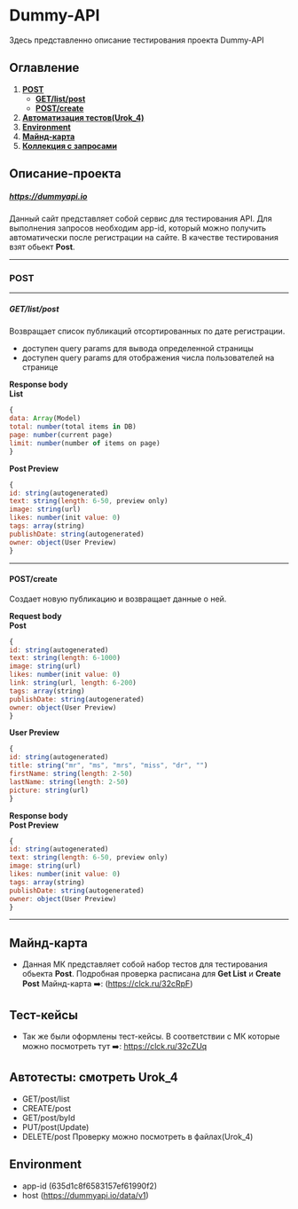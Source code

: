 # Dummy-API

Здесь представленно описание тестирования проекта Dummy-API

## Оглавление

1. [**POST**](#post)
     - [**GET/list/post**](#getlistpost) 
     - [**POST/create**](#postcreate)
2. [**Автоматизация тестов(Urok_4)**](#автотесты-смотреть-urok_4)
3. [**Environment**](#environment)    
4. [**Майнд-карта**](#майнд-карта)
5. [**Коллекция с запросами**](#тест-кейсы)

## Описание-проекта

##### https://dummyapi.io 
Данный сайт представляет собой сервис для тестирования API. Для выполнения запросов необходим app-id, который можно получить автоматически после регистрации на сайте. В качестве тестирования взят обьект **Post**.
______
### POST    
____
##### GET/list/post  
Возвращает список публикаций отсортированных по дате регистрации.
- доступен query params для вывода определенной страницы
- доступен query params для отображения числа пользователей на странице

**Response body**    
**List**    
```Javascript
{
data: Array(Model)
total: number(total items in DB)
page: number(current page)
limit: number(number of items on page)
}
```
**Post Preview**    
```Javascript
{
id: string(autogenerated)
text: string(length: 6-50, preview only)
image: string(url)
likes: number(init value: 0)
tags: array(string)
publishDate: string(autogenerated)
owner: object(User Preview)
}
```
____
#### POST/create    
Создает новую публикацию и возвращает данные о ней.    

**Request body**     
**Post**
```Javascript
{
id: string(autogenerated)
text: string(length: 6-1000)
image: string(url)
likes: number(init value: 0)
link: string(url, length: 6-200)
tags: array(string)
publishDate: string(autogenerated)
owner: object(User Preview)
}
```
**User Preview**    

```Javascript
{
id: string(autogenerated)
title: string("mr", "ms", "mrs", "miss", "dr", "")
firstName: string(length: 2-50)
lastName: string(length: 2-50)
picture: string(url)
}
```
**Response body**    
**Post Preview**
```Javascript
{
id: string(autogenerated)
text: string(length: 6-50, preview only)
image: string(url)
likes: number(init value: 0)
tags: array(string)
publishDate: string(autogenerated)
owner: object(User Preview)
}
```
________

## Майнд-карта
- Данная МК представляет собой набор тестов для тестирования обьекта **Post**. Подробная проверка расписана для **Get List** и **Create Post**
Майнд-карта ➡️: (https://clck.ru/32cRpF)


## Тест-кейсы
- Так же были оформлены тест-кейсы. В соответствии с МК которые можно посмотреть тут ➡️: https://clck.ru/32cZUq  


## Автотесты: смотреть Urok_4      
- GET/post/list
- CREATE/post
- GET/post/byId
- PUT/post(Update)
- DELETE/post
Проверку можно посмотреть в файлах(Urok_4)

## Environment    
- app-id (635d1c8f6583157ef61990f2)
- host (https://dummyapi.io/data/v1)
